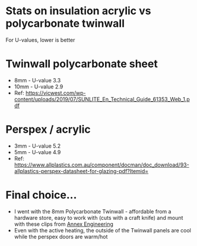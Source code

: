 # Stats on insulation acrylic vs polycarbonate twinwall
For U-values, lower is better

# Twinwall polycarbonate sheet
- 8mm - U-value 3.3
- 10mm - U-value 2.9
- Ref: https://vicwest.com/wp-content/uploads/2019/07/SUNLITE_En_Technical_Guide_61353_Web_1.pdf

# Perspex / acrylic
- 3mm - U-value 5.2
- 5mm - U-value 4.9
- Ref: https://www.allplastics.com.au/component/docman/doc_download/93-allplastics-perspex-datasheet-for-glazing-pdf?Itemid=

# Final choice...
- I went with the 8mm Polycarbonate Twinwall - affordable from a hardware store, easy to work with (cuts with a craft knife) and mount with these clips from [Annex Engineering](https://github.com/Annex-Engineering/Annex-Engineering_User_Mods/tree/main/Printers/All_Printers/annex_dev-Panel_2020_Clips_and_Hinges)
- Even with the active heating, the outside of the Twinwall panels are cool while the perspex doors are warm/hot
